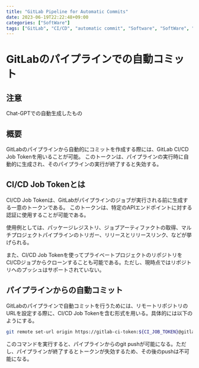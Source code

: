```yaml
---
title: "GitLab Pipeline for Automatic Commits"
date: 2023-06-19T22:22:48+09:00
categories: ["SoftWare"]
tags: ["GitLab", "CI/CD", "automatic commit", "Software", "SoftWare", "Git"]
---
```

# GitLabのパイプラインでの自動コミット

## 注意

Chat-GPTでの自動生成したもの

## 概要

GitLabのパイプラインから自動的にコミットを作成する際には、GitLab CI/CD Job Tokenを用いることが可能。
このトークンは、パイプラインの実行時に自動的に生成され、そのパイプラインの実行が終了すると失効する。

## CI/CD Job Tokenとは

CI/CD Job Tokenは、GitLabがパイプラインのジョブが実行される前に生成する一意のトークンである。
このトークンは、特定のAPIエンドポイントに対する認証に使用することが可能である。

使用例としては、パッケージレジストリ、ジョブアーティファクトの取得、マルチプロジェクトパイプラインのトリガー、リリースとリリースリンク、などが挙げられる。

また、CI/CD Job Tokenを使ってプライベートプロジェクトのリポジトリをCI/CDジョブからクローンすることも可能である。ただし、現時点ではリポジトリへのプッシュはサポートされていない。

## パイプラインからの自動コミット

GitLabのパイプラインで自動コミットを行うためには、リモートリポジトリのURLを設定する際に、CI/CD Job Tokenを含む形式を用いる。具体的には以下のようにする。

```bash
git remote set-url origin https://gitlab-ci-token:${CI_JOB_TOKEN}@gitlab.example.com/<namespace>/<project>
```

このコマンドを実行すると、パイプラインからのgit pushが可能になる。ただし、パイプラインが終了するとトークンが失効するため、その後のpushは不可能になる。